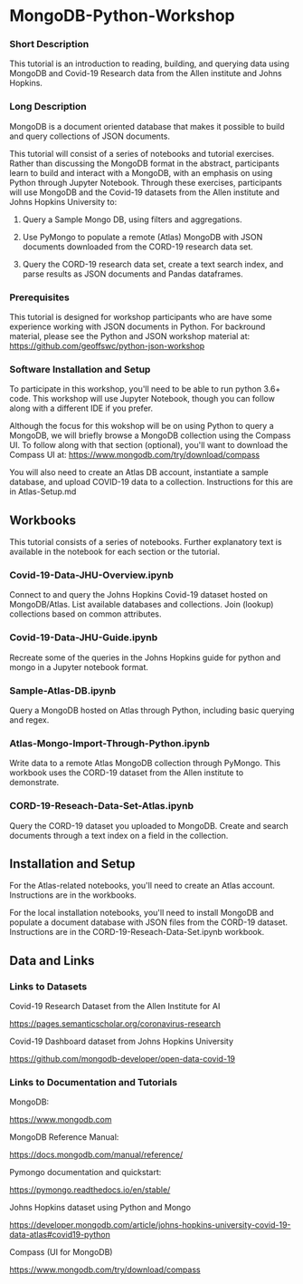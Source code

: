 # MongoDB-Python-Workshop

### Short Description

This tutorial is an introduction to reading, building, and querying data using MongoDB and Covid-19 Research data from the Allen institute and Johns Hopkins. 

### Long Description

MongoDB is a document oriented database that makes it possible to build and query collections of JSON documents.

This tutorial will consist of a series of notebooks and tutorial exercises. Rather than discussing the MongoDB format in the abstract, participants learn to build and interact with a MongoDB, with an emphasis on using Python through Jupyter Notebook. Through these exercises, participants will use MongoDB and the Covid-19 datasets from the Allen institute and Johns Hopkins University to:


1. Query a Sample Mongo DB, using filters and aggregations.

2. Use PyMongo to populate a remote (Atlas) MongoDB with JSON documents downloaded from the CORD-19 research data set. 

3. Query the CORD-19 research data set, create a text search index, and parse results as JSON documents and Pandas dataframes. 

### Prerequisites

This tutorial is designed for workshop participants who are have some experience working with JSON documents in Python. For backround material, please see the Python and JSON workshop material at: https://github.com/geoffswc/python-json-workshop 

### Software Installation and Setup

To participate in this workshop, you'll need to be able to run python 3.6+ code. This workshop will use Jupyter Notebook, though you can follow along with a different IDE if you prefer.

Although the focus for this wokshop will be on using Python to query a MongoDB, we will briefly browse a MongoDB collection using the Compass UI. To follow along with that section (optional), you'll want to download the Compass UI at: https://www.mongodb.com/try/download/compass

You will also need to create an Atlas DB account, instantiate a sample database, and upload COVID-19 data to a collection. Instructions for this are in Atlas-Setup.md

## Workbooks

This tutorial consists of a series of notebooks. Further explanatory text is available in the notebook for each section or the tutorial.  

### Covid-19-Data-JHU-Overview.ipynb

Connect to and query the Johns Hopkins Covid-19 dataset hosted on MongoDB/Atlas. List available databases and collections. Join (lookup) collections based on common attributes. 

### Covid-19-Data-JHU-Guide.ipynb

Recreate some of the queries in the Johns Hopkins guide for python and mongo in a Jupyter notebook format.

### Sample-Atlas-DB.ipynb

Query a MongoDB hosted on Atlas through Python, including basic querying and regex.

### Atlas-Mongo-Import-Through-Python.ipynb

Write data to a remote Atlas MongoDB collection through PyMongo. This workbook uses the CORD-19 dataset from the Allen institute to demonstrate. 

### CORD-19-Reseach-Data-Set-Atlas.ipynb

Query the CORD-19 dataset you uploaded to MongoDB. Create and search documents through a text index on a field in the collection. 

## Installation and Setup

For the Atlas-related notebooks, you'll need to create an Atlas account. Instructions are in the workbooks. 

For the local installation notebooks, you'll need to install MongoDB and populate a document database with JSON files from the CORD-19 dataset. Instructions are in the CORD-19-Reseach-Data-Set.ipynb workbook.

## Data and Links

### Links to Datasets

Covid-19 Research Dataset from the Allen Institute for AI

https://pages.semanticscholar.org/coronavirus-research

Covid-19 Dashboard dataset from Johns Hopkins University

https://github.com/mongodb-developer/open-data-covid-19


### Links to Documentation and Tutorials

MongoDB:

https://www.mongodb.com

MongoDB Reference Manual:

https://docs.mongodb.com/manual/reference/

Pymongo documentation and quickstart: 

https://pymongo.readthedocs.io/en/stable/

Johns Hopkins dataset using Python and Mongo

https://developer.mongodb.com/article/johns-hopkins-university-covid-19-data-atlas#covid19-python

Compass (UI for MongoDB)

https://www.mongodb.com/try/download/compass





